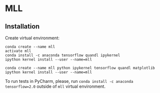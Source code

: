 # MLL

## Installation

Create virtual environment:
```
conda create --name mll
activate mll
conda install -c anaconda tensorflow quandl ipykernel
ipython kernel install --user --name=mll
```

```
conda create --name mll python ipykernel tensorflow quandl matplotlib
ipython kernel install --user --name=mll
```
To run tests in PyCharm, please, run `conda install -c anaconda tensorflow=2.0` outside of `mll` virtual environment.
